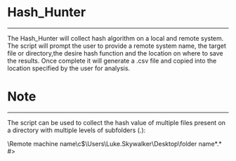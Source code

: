 # Hash_Hunter
-----------------------------------
The Hash_Hunter will collect hash algorithm on a local and remote system. 
The script will prompt the user to provide a remote system name, the target file or directory,the desire hash function and the location on where to save the results. Once complete it will generate a .csv file and copied into the location specified by the user for analysis. 
    
# Note
------------------------------------
The script can be used to collect the hash value of multiple files present on a directory with multiple levels of subfolders (*.*):  
    
   \\Remote machine name\c$\Users\Luke.Skywalker\Desktop\folder name\*.* #>
 
